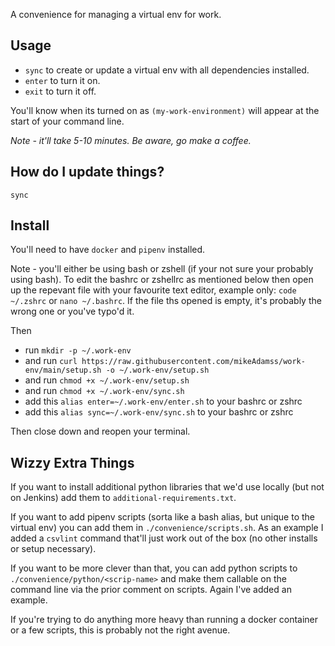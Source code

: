 A convenience for managing a virtual env for work.

## Usage

* `sync` to create or update a virtual env with all dependencies installed.
* `enter` to turn it on.
* `exit` to turn it off.

You'll know when its turned on as `(my-work-environment)` will appear at the start of your command line.

_Note - it'll take 5-10 minutes. Be aware, go make a coffee._

## How do I update things?

`sync`

## Install

You'll need to have `docker` and `pipenv` installed.

Note - you'll either be using bash or zshell (if your not sure your probably using bash). To edit the bashrc or zshellrc as mentioned below then open up the repevant file with your favourite text editor, example only: `code ~/.zshrc` or `nano ~/.bashrc`. If the file ths opened is empty, it's probably the wrong one or you've typo'd it.

Then
* run `mkdir -p ~/.work-env`
* and run `curl https://raw.githubusercontent.com/mikeAdamss/work-env/main/setup.sh -o ~/.work-env/setup.sh`
* and run `chmod +x ~/.work-env/setup.sh`
* and run `chmod +x ~/.work-env/sync.sh`
* add this `alias enter=~/.work-env/enter.sh` to your bashrc or zshrc
* add this `alias sync=~/.work-env/sync.sh` to your bashrc or zshrc

Then close down and reopen your terminal.

## Wizzy Extra Things

If you want to install additional python libraries that we'd use locally (but not on Jenkins) add them to `additional-requirements.txt`.

If you want to add pipenv scripts (sorta like a bash alias, but unique to the virtual env) you can add them in `./convenience/scripts.sh`. As an example I added a `csvlint` command that'll just work out of the box (no other installs or setup necessary).

If you want to be more clever than that, you can add python scripts to `./convenience/python/<scrip-name>` and make them callable on the command line via the prior comment on scripts. Again I've added an example.

If you're trying to do anything more heavy than running a docker container or a few scripts, this is probably not the right avenue.  
